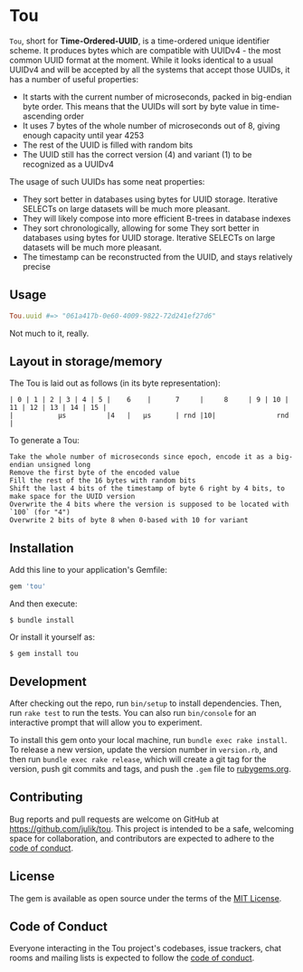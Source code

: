 # Tou

`Tou`, short for **Time-Ordered-UUID**, is a time-ordered unique identifier scheme. It produces bytes which are compatible with UUIDv4 - the most common UUID format at the moment. While it looks identical to a usual UUIDv4 and will be accepted by all the systems that accept those UUIDs, it has a number of useful properties:

* It starts with the current number of microseconds, packed in big-endian byte order. This means that the UUIDs will sort by byte value in time-ascending order
* It uses 7 bytes of the whole number of microseconds out of 8, giving enough capacity until year 4253
* The rest of the UUID is filled with random bits
* The UUID still has the correct version (4) and variant (1) to be recognized as a UUIDv4

The usage of such UUIDs has some neat properties:

* They sort better in databases using bytes for UUID storage. Iterative SELECTs on large datasets will be much more pleasant.
* They will likely compose into more efficient B-trees in database indexes
* They sort chronologically, allowing for some They sort better in databases using bytes for UUID storage. Iterative SELECTs on large datasets will be much more pleasant.
* The timestamp can be reconstructed from the UUID, and stays relatively precise

## Usage

```ruby
Tou.uuid #=> "061a417b-0e60-4009-9822-72d241ef27d6"
```

Not much to it, really.

## Layout in storage/memory

The Tou is laid out as follows (in its byte representation):

```
| 0 | 1 | 2 | 3 | 4 | 5 |    6    |      7     |     8     | 9 | 10 | 11 | 12 | 13 | 14 | 15 |
|           µs          |4   |   µs      | rnd |10|               rnd                        |
```

To generate a Tou:

```
Take the whole number of microseconds since epoch, encode it as a big-endian unsigned long
Remove the first byte of the encoded value
Fill the rest of the 16 bytes with random bits
Shift the last 4 bits of the timestamp of byte 6 right by 4 bits, to make space for the UUID version
Overwrite the 4 bits where the version is supposed to be located with `100` (for "4")
Overwrite 2 bits of byte 8 when 0-based with 10 for variant
```

## Installation

Add this line to your application's Gemfile:

```ruby
gem 'tou'
```

And then execute:

    $ bundle install

Or install it yourself as:

    $ gem install tou


## Development

After checking out the repo, run `bin/setup` to install dependencies. Then, run `rake test` to run the tests. You can also run `bin/console` for an interactive prompt that will allow you to experiment.

To install this gem onto your local machine, run `bundle exec rake install`. To release a new version, update the version number in `version.rb`, and then run `bundle exec rake release`, which will create a git tag for the version, push git commits and tags, and push the `.gem` file to [rubygems.org](https://rubygems.org).

## Contributing

Bug reports and pull requests are welcome on GitHub at https://github.com/julik/tou. This project is intended to be a safe, welcoming space for collaboration, and contributors are expected to adhere to the [code of conduct](https://github.com/julik/tou/blob/master/CODE_OF_CONDUCT.md).


## License

The gem is available as open source under the terms of the [MIT License](https://opensource.org/licenses/MIT).

## Code of Conduct

Everyone interacting in the Tou project's codebases, issue trackers, chat rooms and mailing lists is expected to follow the [code of conduct](https://github.com/julik/tou/blob/master/CODE_OF_CONDUCT.md).
